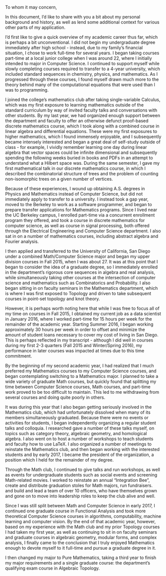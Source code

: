 To whom it may concern,

In this document, I’d like to share with you a bit about my personal background and history, as well as lend some additional context for various other parts of my application.

I’d first like to give a quick overview of my academic career thus far, which is perhaps a bit unconventional. I did not begin my undergraduate degree immediately after high school - instead, due to my family’s financial situation, I chose to work full-time for several years. I began taking courses part-time at a local junior college when I was around 22, where I initially intended to major in Computer Science. I continued to support myself while slowly completing courses required to transfer to a 4-year university, which included standard sequences in chemistry, physics, and mathematics. As I progressed through these courses, I found myself drawn much more to the theory behind many of the computational equations that were used than I was to programming. 



I joined the college’s mathematics club after taking single-variable Calculus, which was my first exposure to learning mathematics outside of the standard curriculum by way of invited faculty talks and conversations with other students. By my last year, we had organized enough support between the department and faculty to offer an otherwise defunct proof-based discrete mathematics course, which I took along with a combined course in linear algebra and differential equations. These were my first exposures to higher mathematics, which I found immensely enjoyable, and I subsequently became intensely interested and began a great deal of self-study outside of class - for example, I vividly remember learning one day during linear algebra that vector spaces could be infinite dimensional and subsequently spending the following weeks buried in books and PDFs in an attempt to understand what a Hilbert space was. During the same semester, I gave my first mathematical talk in our discrete mathematics course, in which I described the combinatorial structure of trees and the problem of counting non-isomorphic trees on a given number of vertices.

Because of these experiences, I wound up obtaining A.S. degrees in Physics and Mathematics instead of Computer Science, but did not immediately apply to transfer to a university. I instead took a gap year, moved to the Berkeley to work as a software programmer, and began to prepare transfer applications for Mathematics programs. Since I lived near the UC Berkeley campus, I enrolled part-time via a concurrent enrollment program they offered, and took a course in discrete mathematics for computer science, as well as course in signal processing, both offered through the Electrical Engineering and Computer Science department. I also sat in on a number of mathematics courses, including abstract algebra and Fourier analysis.

I then applied and transferred to the University of California, San Diego under a combined Math/Computer Science major and began my upper division courses in Fall 2015, when I was about 27. It was at this point that I began to consider the idea of a graduate degree, so I immediately enrolled in the department’s rigorous core sequences in algebra and real analysis, while simultaneously taking other courses at the intersection of computer science and mathematics such as Combinatorics and Probability. I also began sitting in on faculty seminars in the Mathematics department, which is where I was first exposed to Topology and driven to take subsequent courses in point-set topology and knot theory. 

However, it is perhaps worth noting here that while I was free to focus all of my time on courses in Fall 2015, I obtained my current job as a data scientist in January 2016, where I worked part-time for 15 hours per week for the remainder of the academic year. Starting Summer 2016, I began working approximately 30 hours per week in order to offset and minimize the amount of student loans necessary to cover my cost of living in San Diego. This is perhaps reflected in my transcript - although I did well in courses during my first 2-3 quarters (Fall 2015 and Winter/Spring 2016), my performance in later courses was impacted at times due to this time commitment. 

By the beginning of my second academic year, I had realized that I much preferred my Mathematics courses to my Computer Science courses, and began contemplating switching to a Mathematics major. I planned to take a wide variety of graduate Math courses, but quickly found that splitting my time between Computer Science courses, Math courses, and part-time work proved to be too difficult to maintain. This led to me withdrawing from several courses and doing quite poorly in others. 



It was during this year that I also began getting seriously involved in the Mathematics club, which had unfortunately dissolved when many of its members simultaneously graduated. Because there were no events or activities for students, I began independently organizing a regular student talks and colloquia. I researched gave a number of these talks myself, on topics such as category theory, algebraic geometry, and homological algebra. I also went on to host a number of workshops to teach students and faculty how to use LaTeX. I also organized a number of meetings to reinstate the Mathematics club, and then began working with the interested students and by early 2017, I became the president of the organization, a position which I held for the remainder of my degree. 

Through the Math club, I continued to give talks and run workshops, as well as events for undergraduate students such as social events and screening Math-related movies. I worked to reinstate an annual “Integration Bee”, create and distribute graduation stoles for Math majors, run fundraisers. and build and lead a team of over 10 officers, who have themselves grown and gone on to move into leadership roles to keep the club alive and well.

Since I was still split between Math and Computer Science in early 2017, I continued one graduate course in Functional Analysis and took more theoretical Computer Science courses in algorithms, computability, machine learning and computer vision. By the end of that academic year, however, based on my experience with the Math club and my prior Topology courses I had taken my first year, as well as continuing to sit in on faculty seminars and graduate courses in algebraic geometry, modular forms, and complex analysis, I finally came to the conclusion that I truly enjoyed Mathematics enough to devote myself to it full-time and pursue a graduate degree in it.

I then changed my major to Pure Mathematics, taking a third year to finish my major requirements and a single graduate course: the department’s qualifying exam course in Algebraic Topology.